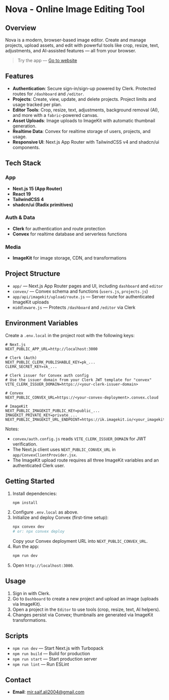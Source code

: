 # Nova - Online Image Editing Tool

## Overview
Nova is a modern, browser-based image editor. Create and manage projects, upload assets, and edit with powerful tools like crop, resize, text, adjustments, and AI-assisted features — all from your browser.

> Try the app — [Go to website](https://nova-eta-three.vercel.app/)

## Features
- **Authentication**: Secure sign-in/sign-up powered by Clerk. Protected routes for `/dashboard` and `/editor`.
- **Projects**: Create, view, update, and delete projects. Project limits and usage tracked per plan.
- **Editor Tools**: Crop, resize, text, adjustments, background removal (AI), and more with a `fabric`-powered canvas.
- **Asset Uploads**: Image uploads to ImageKit with automatic thumbnail generation.
- **Realtime Data**: Convex for realtime storage of users, projects, and usage.
- **Responsive UI**: Next.js App Router with TailwindCSS v4 and shadcn/ui components.

## Tech Stack
### App
- **Next.js 15 (App Router)**
- **React 19**
- **TailwindCSS 4**
- **shadcn/ui (Radix primitives)**

### Auth & Data
- **Clerk** for authentication and route protection
- **Convex** for realtime database and serverless functions

### Media
- **ImageKit** for image storage, CDN, and transformations

## Project Structure
- `app/` — Next.js App Router pages and UI, including `dashboard` and `editor`
- `convex/` — Convex schema and functions (`users.js`, `projects.js`)
- `app/api/imagekit/upload/route.js` — Server route for authenticated ImageKit uploads
- `middleware.js` — Protects `/dashboard` and `/editor` via Clerk

## Environment Variables
Create a `.env.local` in the project root with the following keys:

```env
# Next.js
NEXT_PUBLIC_APP_URL=http://localhost:3000

# Clerk (Auth)
NEXT_PUBLIC_CLERK_PUBLISHABLE_KEY=pk_...
CLERK_SECRET_KEY=sk_...

# Clerk issuer for Convex auth config
# Use the issuer domain from your Clerk JWT template for "convex"
VITE_CLERK_ISSUER_DOMAIN=https://<your-clerk-issuer-domain>

# Convex
NEXT_PUBLIC_CONVEX_URL=https://<your-convex-deployment>.convex.cloud

# ImageKit
NEXT_PUBLIC_IMAGEKIT_PUBLIC_KEY=public_...
IMAGEKIT_PRIVATE_KEY=private_...
NEXT_PUBLIC_IMAGEKIT_URL_ENDPOINT=https://ik.imagekit.io/<your_imagekit_id>
```

Notes:
- `convex/auth.config.js` reads `VITE_CLERK_ISSUER_DOMAIN` for JWT verification.
- The Next.js client uses `NEXT_PUBLIC_CONVEX_URL` in `app/ConvexClientProvider.jsx`.
- The ImageKit upload route requires all three ImageKit variables and an authenticated Clerk user.

## Getting Started
1. Install dependencies:
   ```bash
   npm install
   ```
2. Configure `.env.local` as above.
3. Initialize and deploy Convex (first-time setup):
   ```bash
   npx convex dev
   # or: npx convex deploy
   ```
   Copy your Convex deployment URL into `NEXT_PUBLIC_CONVEX_URL`.
4. Run the app:
   ```bash
   npm run dev
   ```
5. Open `http://localhost:3000`.

## Usage
1. Sign in with Clerk.
2. Go to `Dashboard` to create a new project and upload an image (uploads via ImageKit).
3. Open a project in the `Editor` to use tools (crop, resize, text, AI helpers).
4. Changes persist via Convex; thumbnails are generated via ImageKit transformations.

## Scripts
- `npm run dev` — Start Next.js with Turbopack
- `npm run build` — Build for production
- `npm run start` — Start production server
- `npm run lint` — Run ESLint

## Contact
- **Email**: mir.saif.ali2004@gmail.com
